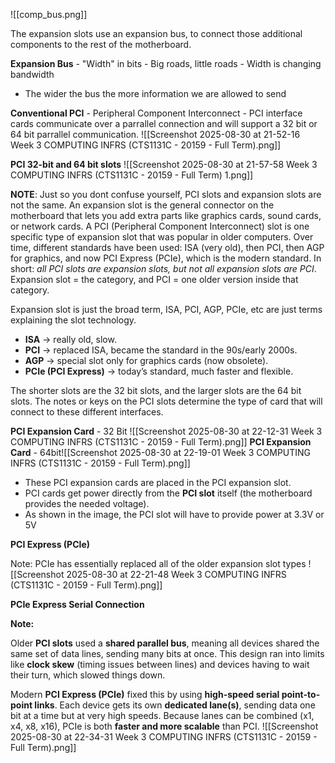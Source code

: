 
 ![[comp_bus.png]]

The expansion slots use an expansion bus, to connect those additional components to the rest of the motherboard. 

**Expansion Bus**
	-  "Width" in bits
	-  Big roads, little roads
	-  Width is changing bandwidth
- The wider the bus the more information we are allowed to send


**Conventional PCI**
	- Peripheral Component Interconnect
	-  PCI interface cards communicate over a parrallel connection and will support a 32 bit or 64 bit parrallel  communication.
	![[Screenshot 2025-08-30 at 21-52-16 Week 3 COMPUTING INFRS (CTS1131C - 20159 - Full Term).png]]

**PCI 32-bit and 64 bit slots** 
![[Screenshot 2025-08-30 at 21-57-58 Week 3 COMPUTING INFRS (CTS1131C - 20159 - Full Term) 1.png]]

**NOTE**: Just so you dont confuse yourself, PCI slots and expansion slots are not the same. An expansion slot is the general connector on the motherboard that lets you add extra parts like graphics cards, sound cards, or network cards. A PCI (Peripheral Component Interconnect) slot is one specific type of expansion slot that was popular in older computers. Over time, different standards have been used: ISA (very old), then PCI, then AGP for graphics, and now PCI Express (PCIe), which is the modern standard. In short: _all PCI slots are expansion slots, but not all expansion slots are PCI_. Expansion slot = the category, and PCI = one older version inside that category.

Expansion slot is just the broad term,  ISA, PCI, AGP, PCIe, etc are just terms explaining the slot technology.

- **ISA** → really old, slow.
- **PCI** → replaced ISA, became the standard in the 90s/early 2000s.
- **AGP** → special slot only for graphics cards (now obsolete).    
- **PCIe (PCI Express)** → today’s standard, much faster and flexible.

The shorter slots are the 32 bit slots, and the larger slots are the 64 bit slots. The notes or keys on the PCI slots determine the type of card that will connect to these different interfaces.


**PCI Expansion Card** - 32 Bit
![[Screenshot 2025-08-30 at 22-12-31 Week 3 COMPUTING INFRS (CTS1131C - 20159 - Full Term).png]]
**PCI Expansion Card** - 64bit![[Screenshot 2025-08-30 at 22-19-01 Week 3 COMPUTING INFRS (CTS1131C - 20159 - Full Term).png]]

- These PCI expansion cards are placed in the PCI expansion slot.
- PCI cards get power directly from the **PCI slot** itself (the motherboard provides the needed voltage).
- As shown in the image, the PCI slot will have to provide power at 3.3V or 5V


**PCI Express (PCIe)**

Note: PCIe has essentially replaced all of the older expansion slot types
![[Screenshot 2025-08-30 at 22-21-48 Week 3 COMPUTING INFRS (CTS1131C - 20159 - Full Term).png]]

**PCIe Express Serial Connection**

**Note:** 

Older **PCI slots** used a **shared parallel bus**, meaning all devices shared the same set of data lines, sending many bits at once. This design ran into limits like **clock skew** (timing issues between lines) and devices having to wait their turn, which slowed things down.

Modern **PCI Express (PCIe)** fixed this by using **high-speed serial point-to-point links**. Each device gets its own **dedicated lane(s)**, sending data one bit at a time but at very high speeds. Because lanes can be combined (x1, x4, x8, x16), PCIe is both **faster and more scalable** than PCI. 
![[Screenshot 2025-08-30 at 22-34-31 Week 3 COMPUTING INFRS (CTS1131C - 20159 - Full Term).png]]
